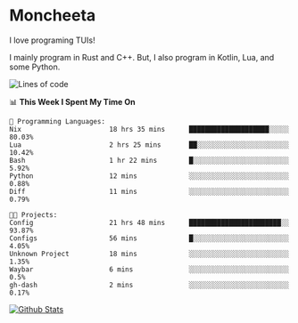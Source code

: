 # Moncheeta

I love programing TUIs!

I mainly program in Rust and C++. But, I also program in Kotlin, Lua, and some Python.

<!--START_SECTION:waka-->
![Lines of code](https://img.shields.io/badge/From%20Hello%20World%20I%27ve%20Written-25%20Thousand%20lines%20of%20code-blue)

📊 **This Week I Spent My Time On** 

```text
💬 Programming Languages: 
Nix                      18 hrs 35 mins      ████████████████████░░░░░   80.03% 
Lua                      2 hrs 25 mins       ██░░░░░░░░░░░░░░░░░░░░░░░   10.42% 
Bash                     1 hr 22 mins        █░░░░░░░░░░░░░░░░░░░░░░░░   5.92% 
Python                   12 mins             ░░░░░░░░░░░░░░░░░░░░░░░░░   0.88% 
Diff                     11 mins             ░░░░░░░░░░░░░░░░░░░░░░░░░   0.79%

🐱‍💻 Projects: 
Config                   21 hrs 48 mins      ███████████████████████░░   93.87% 
Configs                  56 mins             █░░░░░░░░░░░░░░░░░░░░░░░░   4.05% 
Unknown Project          18 mins             ░░░░░░░░░░░░░░░░░░░░░░░░░   1.35% 
Waybar                   6 mins              ░░░░░░░░░░░░░░░░░░░░░░░░░   0.5% 
gh-dash                  2 mins              ░░░░░░░░░░░░░░░░░░░░░░░░░   0.17%

```


<!--END_SECTION:waka-->

[![Github Stats](https://github-readme-stats.vercel.app/api?username=Moncheeta&show_icons=true&hide=stars&include_all_commits=true&theme=dracula)](https://github.com/anuraghazra/github-readme-stats)
